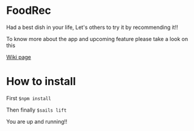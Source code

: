 # FoodRec
Had a best dish in your life, Let's others to try it by recommending it!!

To know more about the app and upcoming feature please take a look on this

[Wiki page](https://github.com/divakarvenu/FoodRec/wiki)

# How to install

First `$npm install`

Then finally `$sails lift`

You are up and running!!

